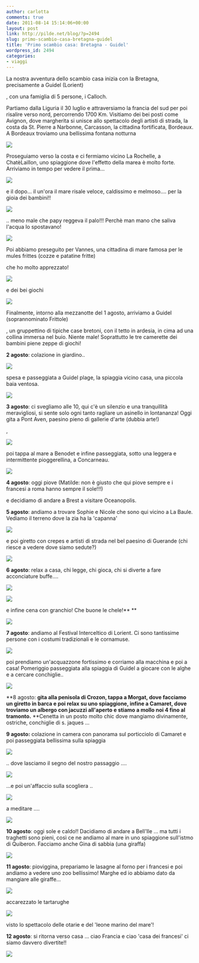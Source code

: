 ```yaml
---
author: carlotta
comments: true
date: 2011-08-14 15:14:06+00:00
layout: post
link: http://pilde.net/blog/?p=2494
slug: primo-scambio-casa-bretagna-guidel
title: 'Primo scambio casa: Bretagna - Guidel'
wordpress_id: 2494
categories:
- viaggi
---
```


La nostra avventura dello scambio casa inizia con la Bretagna, precisamente a Guidel (Lorient)


, con una famiglia di 5 persone, i Calloch.

Partiamo dalla Liguria il 30 luglio e attraversiamo la francia del sud per poi risalire verso nord, percorrendo 1700 Km. Visitiamo dei bei posti come Avignon, dove margherita si unisce allo spettacolo degli artisti di strada, la costa da St. Pierre a Narbonne, Carcasson, la cittadina fortificata, Bordeaux. A Bordeaux troviamo una bellissima fontana notturna

![]({{baseurl}}/uploads/2011/09/fontana.jpg)




Proseguiamo verso la costa e ci fermiamo vicino La Rochelle, a ChatèLaillon, uno spiaggione dove l'effetto della marea è molto forte. Arriviamo in tempo per vedere il prima...

![]({{baseurl}}/uploads/2011/09/chatelaillon.jpg)




e il dopo... il un'ora il mare risale veloce, caldissimo e melmoso.... per la gioia dei bambini!!

![]({{baseurl}}/uploads/2011/09/marghe_fango.jpg)




.. meno male che papy reggeva il palo!!! Perchè man mano che saliva l'acqua lo spostavano!

![]({{baseurl}}/uploads/2011/09/andy_palo.jpg)




Poi abbiamo preseguito per Vannes, una cittadina di mare famosa per le mules frittes (cozze e patatine fritte)


 che ho molto apprezzato!

![]({{baseurl}}/uploads/2011/09/mati_cozze.jpg)




e dei bei giochi

![]({{baseurl}}/uploads/2011/09/giochi.jpg)




Finalmente, intorno alla mezzanotte del 1 agosto, arriviamo a Guidel (soprannominato Frittole)


, un gruppettino di tipiche case bretoni, con il tetto in ardesia, in cima ad una collina immersa nel buio. Niente male! Soprattutto le tre camerette dei bambini piene zeppe di giochi!

**2 agosto**: colazione in giardino..

![]({{baseurl}}/uploads/2011/09/colazione.jpg)




spesa e passeggiata a Guidel plage, la spiaggia vicino casa, una piccola baia ventosa.

![]({{baseurl}}/uploads/2011/09/guidel_plage.jpg)




**3 agosto**: ci svegliamo alle 10, qui c'è un silenzio e una tranquillità meravigliosi, si sente solo ogni tanto ragliare un asinello in lontananza! Oggi gita a Pont Aven, paesino pieno di gallerie d'arte (dubbia arte!)


,

![]({{baseurl}}/uploads/2011/09/pontaven.jpg)




poi tappa al mare a Benodet e infine passeggiata, sotto una leggera e intermittente pioggerellina, a Concarneau.

![]({{baseurl}}/uploads/2011/09/vestiti.jpg)




**4 agosto**: oggi piove (Matilde: non è giusto che qui piove sempre e i francesi a roma hanno sempre il sole!!!)


 e decidiamo di andare a Brest a visitare Oceanopolis.

**5 agosto**: andiamo a trovare Sophie e Nicole che sono qui vicino a La Baule. Vediamo il terreno dove la zia ha la 'capanna'

![]({{baseurl}}/uploads/2011/09/sn.jpg)




e poi giretto con crepes e artisti di strada nel bel paesino di Guerande (chi riesce a vedere dove siamo sedute?)




![]({{baseurl}}/uploads/2011/09/artisti.jpg)




**6 agosto**: relax a casa, chi legge, chi gioca, chi si diverte a fare acconciature buffe....

![]({{baseurl}}/uploads/2011/09/capelli_marghe1.jpg)




![]({{baseurl}}/uploads/2011/09/capelli_mati.jpg)




e infine cena con granchio! Che buone le chele!**
**

![]({{baseurl}}/uploads/2011/09/granchio.jpg)




**7 agosto**: andiamo al Festival Interceltico di Lorient. Ci sono tantissime persone con i costumi tradizionali e le cornamuse.

![]({{baseurl}}/uploads/2011/09/festival.jpg)




poi prendiamo un'acquazzone fortissimo e corriamo alla macchina e poi a casa! Pomeriggio passeggiata alla spiaggia di Guidel a giocare con le alghe e a cercare conchiglie..

![]({{baseurl}}/uploads/2011/09/mare_guidel.jpg)




**8 agosto: **gita alla penisola di Crozon, tappa a Morgat, dove facciamo un giretto in barca e poi relax su uno spiaggione, infine a Camaret, dove troviamo un albergo con jacuzzi all'aperto e stiamo a mollo noi 4 fino al tramonto.** **Cenetta in un posto molto chic dove mangiamo divinamente, ostriche, conchiglie di s. jaques ...

**9 agosto:** colazione in camera con panorama sul porticciolo di Camaret e poi passeggiata bellissima sulla spiaggia

![]({{baseurl}}/uploads/2011/09/spiaggia_camaret.jpg)




.. dove lasciamo il segno del nostro passaggio ....

![]({{baseurl}}/uploads/2011/09/impronte2.jpg)




...e poi un'affaccio sulla scogliera ..

![]({{baseurl}}/uploads/2011/09/strapiombo.jpg)




a meditare ....

![]({{baseurl}}/uploads/2011/09/guardiano_del_faro.jpg)




**10 agosto**: oggi sole e caldo!! Dacidiamo di andare a Bell'Ile ... ma tutti i traghetti sono pieni, così ce ne andiamo al mare in uno spiaggione sull'istmo di Quiberon. Facciamo anche Gina di sabbia (una giraffa)





![]({{baseurl}}/uploads/2011/09/gina_sabbia.jpg)






**11 agosto**: pioviggina, prepariamo le lasagne al forno per i francesi e poi andiamo a vedere uno zoo bellissimo! Marghe ed io abbiamo dato da mangiare alle giraffe...

![]({{baseurl}}/uploads/2011/09/gina_lingua.jpg)




accarezzato le tartarughe

![]({{baseurl}}/uploads/2011/09/tartarughe.jpg)




visto lo spettacolo delle otarie e del 'leone marino del mare'!

**12 agosto**: si ritorna verso casa ... ciao Francia e ciao 'casa dei francesi' ci siamo davvero divertite!!

![]({{baseurl}}/uploads/2011/09/smorfia.jpg)



